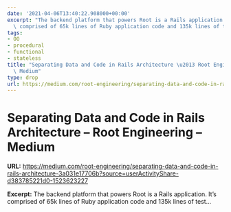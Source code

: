 ```yaml
---
date: '2021-04-06T13:40:22.908000+00:00'
excerpt: "The backend platform that powers Root is a Rails application. It\u2019s\
  \ comprised of 65k lines of Ruby application code and 135k lines of test\u2026"
tags:
- OO
- procedural
- functional
- stateless
title: "Separating Data and Code in Rails Architecture \u2013 Root Engineering \u2013\
  \ Medium"
type: drop
url: https://medium.com/root-engineering/separating-data-and-code-in-rails-architecture-3a031e17706b?source=userActivityShare-d383785221d0-1523623227
---
```


# Separating Data and Code in Rails Architecture – Root Engineering – Medium

**URL:** https://medium.com/root-engineering/separating-data-and-code-in-rails-architecture-3a031e17706b?source=userActivityShare-d383785221d0-1523623227

**Excerpt:** The backend platform that powers Root is a Rails application. It’s comprised of 65k lines of Ruby application code and 135k lines of test…
